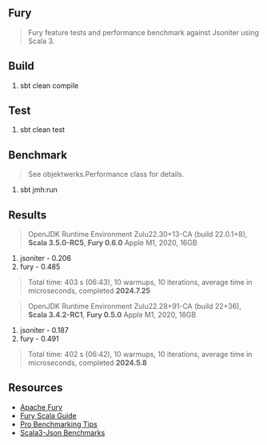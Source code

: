 Fury
----
>Fury feature tests and performance benchmark against Jsoniter using Scala 3.

Build
-----
1. sbt clean compile

Test
----
1. sbt clean test

Benchmark
---------
>See objektwerks.Performance class for details.
1. sbt jmh:run

Results
-------
>OpenJDK Runtime Environment Zulu22.30+13-CA (build 22.0.1+8), **Scala 3.5.0-RC5**, **Fury 0.6.0** Apple M1, 2020, 16GB
1. jsoniter - 0.206
2. fury     - 0.485
>Total time: 403 s (06:43), 10 warmups, 10 iterations, average time in microseconds, completed **2024.7.25**

>OpenJDK Runtime Environment Zulu22.28+91-CA (build 22+36), **Scala 3.4.2-RC1**, **Fury 0.5.0** Apple M1, 2020, 16GB
1. jsoniter - 0.187
2. fury     - 0.491
>Total time: 402 s (06:42), 10 warmups, 10 iterations, average time in microseconds, completed **2024.5.8**

Resources
---------
* [Apache Fury](https://fury.apache.org/)
* [Fury Scala Guide](https://github.com/alipay/fury/blob/main/docs/guide/scala_guide.md)
* [Pro Benchmarking Tips](https://github.com/objektwerks/fury/pull/1)
* [Scala3-Json Benchmarks](https://github.com/objektwerks/scala3.json)